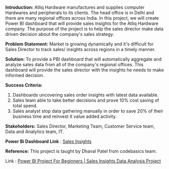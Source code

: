 **Introduction:** 
Atliq Hardware manufactures and supplies computer Hardwares and peripherals to its clients. The head office is in Delhi and there are many regional offices across India. In this project, we will create Power BI dashboard that will provide sales insights for the Atliq Hardware company. The purpose of the project is to help the sales director make data driven decision about the company's sales strategy.

**Problem Statement:**
Market is growing dynamically and it's difficult for Sales Director to track sales/ insights across regions in a timely manner. 

**Solution:**
To provide a PBI dashboard that will automatically aggregate and analyze sales data from all of the company's regional offices. This dashboard will provide the sales director with the insights he needs to make informed decision.

**Success Criteria:**
1. Dashboards uncovering sales order insights with latest data available. 
2. Sales team able to take better decisions and prove 10% cost saving of total spend.
3. Sales analyst stop data gathering manually in order to save 20% of their business time and reinvest it value added activity.

**Stakeholders:**
Sales Director, Marketing Team, Customer Service team, Data and Analytics team, IT.

**Power Bi Dashboard Link** : [Sales Insights](https://www.novypro.com/project/atliq-hardware-sales-insights-dashboard)

**Reference:**
This project is taught by Dhaval Patel from codebasics team.

Link : [Power BI Project For Beginners | Sales Insights Data Analysis Project](https://www.youtube.com/watch?v=hhZ62IlTxYs&list=PLeo1K3hjS3uva8pk1FI3iK9kCOKQdz1I9)
